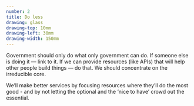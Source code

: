 ```yaml
---
number: 2
title: Do less
drawing: glass
drawing-top: 10mm
drawing-left: 30mm
drawing-width: 150mm
---
```


Government should only do what only government can do. If someone else is doing it — link to it. If we can provide resources (like APIs) that will help other people build things — do that. We should concentrate on the irreducible core.

We’ll make better services by focusing resources where they’ll do the most good - and by not letting the optional and the ‘nice to have’ crowd out the essential.
